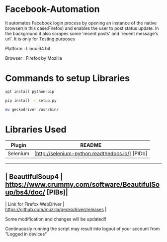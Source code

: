 # Facebook-Automation

It automates Facebook login process by opening an instance of the native browser(in this case:Firefox) and enables the user to post status update.
In the background it also scrapes some 'recent posts' and 'recent message's url'.
It is only for Testing purposes

Platform : Linux 64 bit

Browser : Firefox by Mozilla

# Commands to setup Libraries
```sh
apt install python-pip

pip install -r setup.py

mv geckodriver /usr/bin/
```
# Libraries Used
| Plugin | README |
| ------ | ------ |
| Selenium | [http://selenium-python.readthedocs.io/] [PlDb] |
-------------------------------------------------------------------------
| BeautifulSoup4 | https://www.crummy.com/software/BeautifulSoup/bs4/doc/ [PlBs]|
--------------------------------------------------------------------------
| Link for Firefox WebDriver | https://github.com/mozilla/geckodriver/releases |

Some modification and changes will be updated!!

Continuously running the script may result into logout of your account from "Logged in devices"
